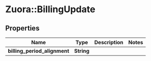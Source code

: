 # Zuora::BillingUpdate

## Properties
Name | Type | Description | Notes
------------ | ------------- | ------------- | -------------
**billing_period_alignment** | **String** |  | 


